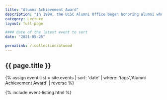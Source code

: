 ```yaml
---
title: "Alumni Achievement Award"
description: "In 1984, the UCSC Alumni Office began honoring alumni who have made outstanding contributions to their field. Recipients are alumni of UC Santa Cruz who have rendered special and outstanding service to UCSC or who, by personal achievement, have brought distinction to the university."
category: Lecture
layout: full-page

#### date of the latest event to sort
date: "2021-05-25"

permalink: /:collection/atwood
---
```

<section id="main-content">
<div class="grid-container large">
<section class="heading">
<h2 class="underline">{{ page.title }}</h2>
</section>

<div class="events-card-list fade-out-siblings">
{% assign event-list = site.events | sort: 'date' | where: 'tags','Alumni Achievement Award' | reverse %}

{% include event-listing.html %}
